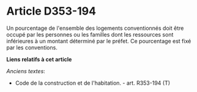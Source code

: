 # Article D353-194

Un pourcentage de l'ensemble des logements conventionnés doit être occupé par les personnes ou les familles dont les
ressources sont inférieures à un montant déterminé par le préfet. Ce pourcentage est fixé par les conventions.

**Liens relatifs à cet article**

_Anciens textes_:

  - Code de la construction et de l'habitation. - art. R353-194 (T)

